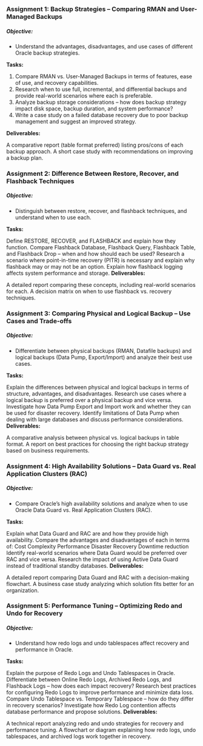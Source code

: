 ### Assignment 1: Backup Strategies – Comparing RMAN and User-Managed Backups

##### Objective: 
-   Understand the advantages, disadvantages, and use cases of different Oracle backup strategies.

**Tasks:**

1. Compare RMAN vs. User-Managed Backups in terms of features, ease of use, and recovery capabilities.
2. Research when to use full, incremental, and differential backups and provide real-world scenarios where each is preferable.
3. Analyze backup storage considerations – how does backup strategy impact disk space, backup duration, and system performance?
4. Write a case study on a failed database recovery due to poor backup management and suggest an improved strategy.

**Deliverables:**

A comparative report (table format preferred) listing pros/cons of each backup approach.
A short case study with recommendations on improving a backup plan.

### Assignment 2: Difference Between Restore, Recover, and Flashback Techniques

##### Objective: 
-   Distinguish between restore, recover, and flashback techniques, and understand when to use each.

**Tasks:**

Define RESTORE, RECOVER, and FLASHBACK and explain how they function.
Compare Flashback Database, Flashback Query, Flashback Table, and Flashback Drop – when and how should each be used?
Research a scenario where point-in-time recovery (PITR) is necessary and explain why flashback may or may not be an option.
Explain how flashback logging affects system performance and storage.
**Deliverables:**

A detailed report comparing these concepts, including real-world scenarios for each.
A decision matrix on when to use flashback vs. recovery techniques.



### Assignment 3: Comparing Physical and Logical Backup – Use Cases and Trade-offs

##### Objective: 
-   Differentiate between physical backups (RMAN, Datafile backups) and logical backups (Data Pump, Export/Import) and analyze their best use cases.

**Tasks:**

Explain the differences between physical and logical backups in terms of structure, advantages, and disadvantages.
Research use cases where a logical backup is preferred over a physical backup and vice versa.
Investigate how Data Pump Export and Import work and whether they can be used for disaster recovery.
Identify limitations of Data Pump when dealing with large databases and discuss performance considerations.
**Deliverables:**

A comparative analysis between physical vs. logical backups in table format.
A report on best practices for choosing the right backup strategy based on business requirements.


### Assignment 4: High Availability Solutions – Data Guard vs. Real Application Clusters (RAC)

##### Objective: 
-   Compare Oracle’s high availability solutions and analyze when to use Oracle Data Guard vs. Real Application Clusters (RAC).

**Tasks:**

Explain what Data Guard and RAC are and how they provide high availability.
Compare the advantages and disadvantages of each in terms of:
Cost
Complexity
Performance
Disaster Recovery
Downtime reduction
Identify real-world scenarios where Data Guard would be preferred over RAC and vice versa.
Research the impact of using Active Data Guard instead of traditional standby databases.
**Deliverables:**

A detailed report comparing Data Guard and RAC with a decision-making flowchart.
A business case study analyzing which solution fits better for an organization.

### Assignment 5: Performance Tuning – Optimizing Redo and Undo for Recovery

##### Objective: 
-   Understand how redo logs and undo tablespaces affect recovery and performance in Oracle.

**Tasks:**

Explain the purpose of Redo Logs and Undo Tablespaces in Oracle.
Differentiate between Online Redo Logs, Archived Redo Logs, and Flashback Logs – how does each impact recovery?
Research best practices for configuring Redo Logs to improve performance and minimize data loss.
Compare Undo Tablespace vs. Temporary Tablespace – how do they differ in recovery scenarios?
Investigate how Redo Log contention affects database performance and propose solutions.
**Deliverables:**

A technical report analyzing redo and undo strategies for recovery and performance tuning.
A flowchart or diagram explaining how redo logs, undo tablespaces, and archived logs work together in recovery.